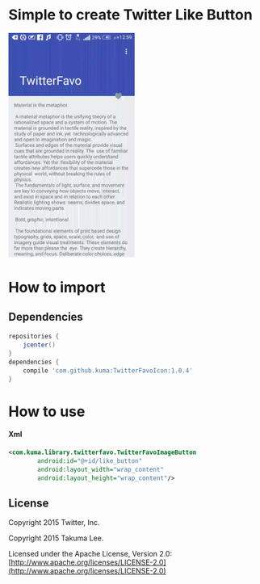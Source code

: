 # Simple to create Twitter Like Button

<img src="raw/twitter_favo.gif" width="250">


# How to import



## Dependencies
```gradle
repositories {
	jcenter()
}
dependencies {
    compile 'com.github.kuma:TwitterFavoIcon:1.0.4'
}
```

# How to use

#### Xml

```xml
<com.kuma.library.twitterfavo.TwitterFavoImageButton
        android:id="@+id/like_button"
        android:layout_width="wrap_content"
        android:layout_height="wrap_content"/>
```



## License

Copyright 2015 Twitter, Inc.

Copyright 2015 Takuma Lee.

Licensed under the Apache License, Version 2.0: [http://www.apache.org/licenses/LICENSE-2.0](http://www.apache.org/licenses/LICENSE-2.0)

   
